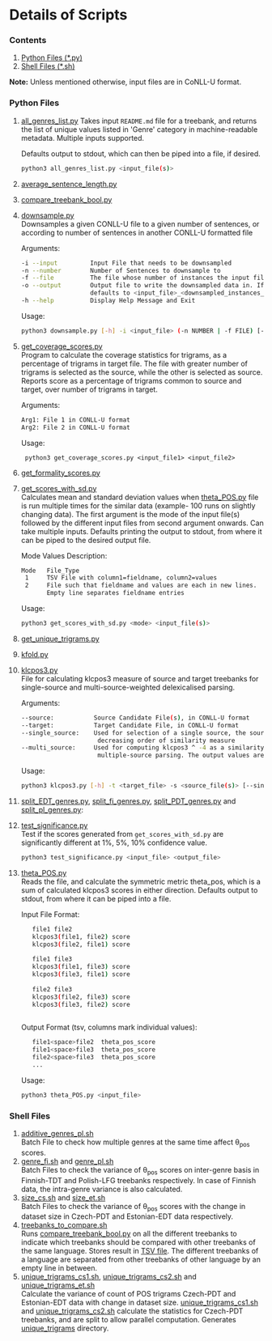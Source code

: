 <h1>Details of Scripts</h1>

<h3>Contents</h3>

1. [Python Files (*.py)](#python-files)
2. [Shell Files (*.sh)](#shell-files)

<b>Note:</b> Unless mentioned otherwise, input files are in CoNLL-U format.

<h3>Python Files</h3>

1. [all_genres_list.py](./all_genres_list.py)
    Takes input `README.md` file for a treebank, and returns the list of unique values listed
    in 'Genre' category in machine-readable metadata. Multiple inputs supported.
    
    Defaults output to stdout, which can then be piped into a file, if desired.
    
    ```bash
   python3 all_genres_list.py <input_file(s)>
    ```

2. [average_sentence_length.py](./average_sentence_length.py)
3. [compare_treebank_bool.py](./compare_treebank_bool.py)
4. [downsample.py](./downsample.py)  
    Downsamples a given CONLL-U file to a given number of sentences, or according to number of sentences in another
     CONLL-U formatted file  
    
    Arguments:
    ```bash
   -i --input         Input File that needs to be downsampled
   -n --number        Number of Sentences to downsample to
   -f --file          The file whose number of instances the input file should be downsampled to
   -o --output        Output file to write the downsampled data in. If the argument is not provided, 
                       defaults to <input_file>_<downsampled_instances_count>.conllu
   -h --help          Display Help Message and Exit
    ```
   Usage:
   ```bash
   python3 downsample.py [-h] -i <input_file> (-n NUMBER | -f FILE) [-o <output_file>]
    ```

5. [get_coverage_scores.py](./get_coverage_scores.py)  
    Program to calculate the coverage statistics for trigrams, as a percentage of trigrams 
    in target file. The file with greater number of trigrams is selected as the source, while
    the other is selected as source. Reports score as a percentage of trigrams common to source
    and target, over number of trigrams in target.
    
    Arguments:
    
    ```bash
   Arg1: File 1 in CONLL-U format
   Arg2: File 2 in CONLL-U format
   ```
   
   Usage:
   
        python3 get_coverage_scores.py <input_file1> <input_file2>

6. [get_formality_scores.py](./get_formality_scores.py)
7. [get_scores_with_sd.py](./get_scores_with_sd.py)  
    Calculates mean and standard deviation values when [theta_POS.py](./theta_POS.py) file is run multiple times
    for the similar data (example- 100 runs on slightly changing data). The first argument is the
    mode of the input file(s) followed by the different input files from second argument onwards.
    Can take multiple inputs. Defaults printing the output to stdout, from where it can be piped
    to the desired output file.
    
    Mode Values Description:
    ```bash
    Mode   File_Type
     1     TSV File with column1=fieldname, column2=values
     2     File such that fieldname and values are each in new lines. 
           Empty line separates fieldname entries
    ```
   
   Usage:
   ```bash
   python3 get_scores_with_sd.py <mode> <input_file(s)>
   ```

8. [get_unique_trigrams.py](./get_unique_trigrams.py)
9. [kfold.py](./kfold.py)

10. [klcpos3.py](./klcpos3.py)  
    File for calculating klcpos3 measure of source and target treebanks for single-source and 
    multi-source-weighted delexicalised parsing.
    
    Arguments:
    ```bash
    --source:           Source Candidate File(s), in CONLL-U format
    --target:           Target Candidate File, in CONLL-U format
    --single_source:    Used for selection of a single source, the sources would be displayed in
                         decreasing order of similarity measure
    --multi_source:     Used for computing klcpos3 ^ -4 as a similarity measure for weighted 
                         multiple-source parsing. The output values are not normalised.
    ```
    Usage:
   
       ```bash
       python3 klcpos3.py [-h] -t <target_file> -s <source_file(s)> [--single_source | --multi_source]
       ```

11. [split_EDT_genres.py](./split_EDT_genres.py), [split_fi_genres.py](./split_fi_genres.py), [split_PDT_genres.py](./split_PDT_genres.py) and [split_pl_genres.py](./split_pl_genres.py):
12. [test_significance.py](./test_significance.py)  
    Test if the scores generated from `get_scores_with_sd.py` are significantly different
    at 1%, 5%, 10% confidence value.
    ```bash
    python3 test_significance.py <input_file> <output_file>
    ```
   
13. [theta_POS.py](./theta_POS.py)  
    Reads the file, and calculate the symmetric metric theta_pos, which is a sum of 
    calculated klcpos3 scores in either direction. Defaults output to stdout, from 
    where it can be piped into a file. 
    
    Input File Format:
    ```bash
       file1 file2
       klcpos3(file1, file2) score
       klcpos3(file2, file1) score
       
       file1 file3
       klcpos3(file1, file3) score
       klcpos3(file3, file1) score
       
       file2 file3
       klcpos3(file2, file3) score
       klcpos3(file3, file2) score
       
    ```
    Output Format (tsv, columns mark individual values):
    ```bash
       file1<space>file2  theta_pos_score
       file1<space>file3  theta_pos_score
       file2<space>file3  theta_pos_score
       ...
    ```
    Usage:
    ```bash
    python3 theta_POS.py <input_file>
    ```
	
<h3>Shell Files</h3>

1. [additive_genres_pl.sh](./additive_genres_pl.sh)  
    Batch File to check how multiple genres at the same time affect θ<sub>pos</sub> scores. 
2. [genre_fi.sh](./genre_fi.sh) and [genre_pl.sh](./genre_pl.sh)  
    Batch Files to check the variance of θ<sub>pos</sub> scores on inter-genre basis in Finnish-TDT and Polish-LFG treebanks respectively.
    In case of Finnish data, the intra-genre variance is also calculated.
3. [size_cs.sh](./size_cs.sh) and [size_et.sh](./size_et.sh)  
    Batch Files to check the variance of θ<sub>pos</sub> scores with the change in dataset size in Czech-PDT and Estonian-EDT data respectively.
4. [treebanks_to_compare.sh](./treebanks_to_compare.sh)  
    Runs [compare_treebank_bool.py](compare_treebank_bool.py) on all the different treebanks to indicate which treebanks should be compared with other
    treebanks of the same language. Stores result in [TSV file](../treebanks_to_compare.tsv). The different treebanks of a language are separated from other 
    treebanks of other language by an empty line in between.
5. [unique_trigrams_cs1.sh](./unique_trigrams_cs1.sh), [unique_trigrams_cs2.sh](./unique_trigrams_cs2.sh) and [unique_trigrams_et.sh](./unique_trigrams_et.sh)  
    Calculate the variance of count of POS trigrams Czech-PDT and Estonian-EDT data with change in dataset size.
    [unique_trigrams_cs1.sh](./unique_trigrams_cs1.sh) and [unique_trigrams_cs2.sh](./unique_trigrams_cs2.sh) calculate the statistics for Czech-PDT treebanks,
    and are split to allow parallel computation. Generates [unique_trigrams](../unique_trigrams) directory. 
